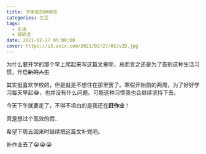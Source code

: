 ```yaml
---
title: 开学前的碎碎念
categories: 生活
tags: 
  - 生活
  - 碎碎念
date: 2021-02-27 05:00:00
cover: https://s3.ax1x.com/2021/02/27/6SJvZD.jpg
---
```


为什么要开学的那个早上爬起来写这篇文章呢，总而言之还是为了<!--more-->告别这种生活习惯，开启~~新的人生~~

其实挺喜欢学校的，但是就是不想住在那里罢了。寒假开始前的两周，为了好好学习每天早起😂，也并没有什么问题。可能这种习惯我也会继续坚持下去。

今天下午就要走了，不得不坦白的是我还在**赶作业**！

真是想过个高效的假..

希望下周五回来时继续把这篇文补完吧。

补作业去了😭😭😭
